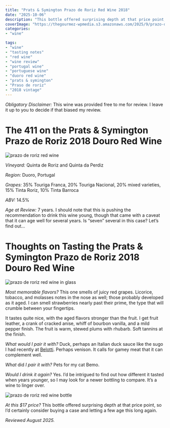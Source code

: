 ```yaml
---
title: "Prats & Symington Prazo de Roriz Red Wine 2018"
date: "2025-10-06"
description: "This bottle offered surprising depth at that price point, so I’d certainly consider it worth buying a case and letting a few age this long."
coverImage: "https://thegourmez-wpmedia.s3.amazonaws.com/2025/9/prazo-de-roriz+(4).jpg"
categories:
- "wine"

tags:
- "wine"
- "tasting notes"
- "red wine"
- "wine review"
- "portugal wine"
- "portuguese wine"
- "duoro red wine"
- "prats & symington"
- "Praso de roriz"
- "2018 vintage"
---
```


*Obligatory Disclaimer:* This wine was provided free to me for review. I leave it up to you to decide if that biased my review.

# The 411 on the Prats & Symington Prazo de Roriz 2018 Douro Red Wine

![prazo de roriz red wine](https://thegourmez-wpmedia.s3.amazonaws.com/2025/9/prazo-de-roriz+(3).jpg)

*Vineyard:* Quinta de Roriz and Quinta da Perdiz

*Region:* Duoro, Portugal

*Grapes:* 35% Touriga Franca, 20% Touriga Nacional, 20% mixed varieties, 15% Tinta Roriz, 10% Tinta Barroca

*ABV:* 14.5%

*Age at Review:* 7 years. I should note that this is pushing the recommendation to drink this wine young, though that came with a caveat that it can age well for several years. Is “seven” several in this case? Let’s find out…

# Thoughts on Tasting the Prats & Symington Prazo de Roriz 2018 Douro Red Wine

![prazo de roriz red wine in glass](https://thegourmez-wpmedia.s3.amazonaws.com/2025/9/prazo-de-roriz+(4).jpg)

*Most memorable flavors?* This one smells of juicy red grapes. Licorice, tobacco, and molasses notes in the nose as well; those probably developed as it aged. I can smell strawberries nearly past their prime, the type that will crumble between your fingertips.

It tastes quite nice, with the aged flavors stronger than the fruit. I get fruit leather, a crank of cracked anise, whiff of bourbon vanilla, and a mild pepper finish. The fruit is warm, stewed plums with rhubarb. Soft tannins at the finish.

*What would I pair it with?* Duck, perhaps an Italian duck sauce like the sugo I had recently at [Belotti](https://thegourmez.com/blog/2025-08-25-belotti/). Perhaps venison. It calls for gamey meat that it can complement well.

*What* did *I pair it with?* Pets for my cat Bemo.

*Would I drink it again?* Yes. I’d be intrigued to find out how different it tasted when years younger, so I may look for a newer bottling to compare. It’s a wine to linger over.

![prazo de roriz red wine bottle](https://thegourmez-wpmedia.s3.amazonaws.com/2025/9/prazo-de-roriz+(2).jpg)

*At this \$17 price?* This bottle offered surprising depth at that price point, so I’d certainly consider buying a case and letting a few age this long again.

*Reviewed August 2025.*
